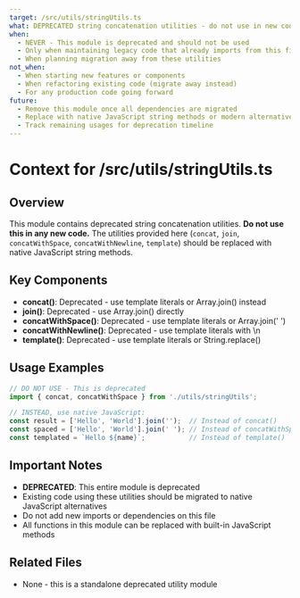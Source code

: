 ```yaml
---
target: /src/utils/stringUtils.ts
what: DEPRECATED string concatenation utilities - do not use in new code
when:
  - NEVER - This module is deprecated and should not be used
  - Only when maintaining legacy code that already imports from this file
  - When planning migration away from these utilities
not_when:
  - When starting new features or components
  - When refactoring existing code (migrate away instead)
  - For any production code going forward
future:
  - Remove this module once all dependencies are migrated
  - Replace with native JavaScript string methods or modern alternatives
  - Track remaining usages for deprecation timeline
---
```


# Context for /src/utils/stringUtils.ts

## Overview

This module contains deprecated string concatenation utilities. **Do not use this in any new code.** The utilities provided here (`concat`, `join`, `concatWithSpace`, `concatWithNewline`, `template`) should be replaced with native JavaScript string methods.

## Key Components

- **concat()**: Deprecated - use template literals or Array.join() instead
- **join()**: Deprecated - use Array.join() directly
- **concatWithSpace()**: Deprecated - use template literals or Array.join(' ')
- **concatWithNewline()**: Deprecated - use template literals with \n
- **template()**: Deprecated - use template literals or String.replace()

## Usage Examples

```typescript
// DO NOT USE - This is deprecated
import { concat, concatWithSpace } from './utils/stringUtils';

// INSTEAD, use native JavaScript:
const result = ['Hello', 'World'].join('');  // Instead of concat()
const spaced = ['Hello', 'World'].join(' '); // Instead of concatWithSpace()
const templated = `Hello ${name}`;           // Instead of template()
```

## Important Notes

- **DEPRECATED**: This entire module is deprecated
- Existing code using these utilities should be migrated to native JavaScript alternatives
- Do not add new imports or dependencies on this file
- All functions in this module can be replaced with built-in JavaScript methods

## Related Files

- None - this is a standalone deprecated utility module
